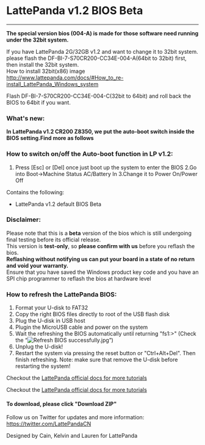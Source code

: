 # LattePanda v1.2 BIOS Beta
----------------
**The special version bios (004-A) is made for those software need running under the 32bit system.**

If you have LattePanda 2G/32GB  v1.2 and want to change it to 32bit system. please flash the DF-BI-7-S70CR200-CC34E-004-A(64bit to 32bit) first, then install the 32bit system.  
How to install 32bit(x86) image http://www.lattepanda.com/docs/#How_to_re-install_LattePanda_Windows_system

Flash DF-BI-7-S70CR200-CC34E-004-C(32bit to 64bit) and roll back the BIOS to 64bit if you want.

### What's new:

**In LattePanda v1.2 CR200 Z8350, we put the auto-boot switch inside the BIOS setting.Find more as follows**


### How to switch on/off the Auto-boot function in LP v1.2:
1.	Press [Esc] or [Del] once just boot up the system to enter the BIOS
  2.Go into Boot->Machine Status AC/Battery In
  3.Change it to Power On/Power Off

Contains the following:

- LattePanda v1.2 default BIOS Beta

### Disclaimer:   

Please note that this is a **beta** version of the bios which is still undergoing final testing before its official release.  
This version is **test-only**, so **please confirm with us** before you reflash the bios.  
**Reflashing without notifying us can put your board in a state of no return and void your warranty.**  
Ensure that you have saved the Windows product key code and you have an SPI chip programmer to reflash the bios at hardware level  

### How to refresh the LattePanda BIOS:

1. Format your U-disk to FAT32
2. Copy the right BIOS files directly to root of the USB flash disk
3. Plug the U-disk in USB host
4. Plugin the MicroUSB cable and power on the system
5. Wait the refreshing the BIOS automatically until returning "fs1:\>" (Check the “![Refresh BIOS successfully.jpg](http://www.lattepanda.com/wp-content/uploads/2016/04/Refresh-BIOS-successfully.jpg)”)
6. Unplug the U-disk!
7. Restart the system via pressing the reset button or "Ctrl+Alt+Del". Then finish refreshing.
  Note: make sure that remove the U-disk before restarting the system!

Checkout the [LattePanda official docs for more tutorials](http://www.lattepanda.com/docs) 


Checkout the [LattePanda official docs for more tutorials](http://www.lattepanda.com/docs) 



#### To download, please click "Download ZIP"

Follow us on Twitter for updates and more information: https://twitter.com/LattePandaCN

Designed by Cain, Kelvin and Lauren for LattePanda
